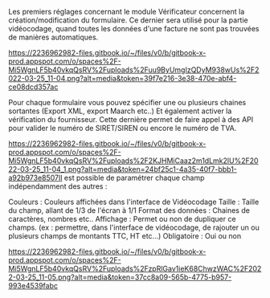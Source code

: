 Les premiers réglages concernant le module Vérificateur concernent la création/modification du formulaire. Ce dernier sera utilisé pour la partie vidéocodage, quand toutes les données d'une facture ne sont pas trouvées de manières automatiques.

https://2236962982-files.gitbook.io/~/files/v0/b/gitbook-x-prod.appspot.com/o/spaces%2F-Mi5WgnLF5b40vkqQsRV%2Fuploads%2Fuu9ByUmgIzQDyM938wUs%2F2022-03-25_11-04.png?alt=media&token=39f7e216-3e38-470e-abf4-ce08dcd357ac

Pour chaque formulaire vous pouvez spécifier une ou plusieurs chaines sortantes (Export XML, export Maarch etc..) Et également activer la vérification du fournisseur. Cette dernière permet de faire appel à des API pour valider le numéro de SIRET/SIREN ou encore le numéro de TVA. 

https://2236962982-files.gitbook.io/~/files/v0/b/gitbook-x-prod.appspot.com/o/spaces%2F-Mi5WgnLF5b40vkqQsRV%2Fuploads%2F2KJHMiCaaz2m1dLmk2lU%2F2022-03-25_11-04_1.png?alt=media&token=24bf25c1-4a35-40f7-bbb1-a92b973e8507Il est possible de paramétrer chaque champ indépendamment des autres :


Couleurs : Couleurs affichées dans l'interface de Vidéocodage
Taille : Taille du champ, allant de 1/3 de l'écran à 1/1
Format des données : Chaines de caractères, nombres etc.. 
Affichage : Permet ou non de dupliquer ce champs. (ex : permettre, dans l'interface de vidéocodage, de rajouter un ou plusieurs champs de montants TTC, HT etc...)
Obligatoire : Oui ou non

https://2236962982-files.gitbook.io/~/files/v0/b/gitbook-x-prod.appspot.com/o/spaces%2F-Mi5WgnLF5b40vkqQsRV%2Fuploads%2FzpRlGav1ieK68ChwzWAC%2F2022-03-25_11-05.png?alt=media&token=37cc8a09-565b-4775-b957-993e4539fabc
